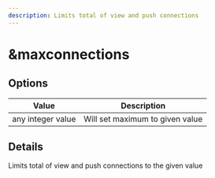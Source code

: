 ```yaml
---
description: Limits total of view and push connections
---
```


# \&maxconnections

## Options

| Value             | Description                     |
| ----------------- | ------------------------------- |
| any integer value | Will set maximum to given value |

## Details

Limits total of view and push connections to the given value

